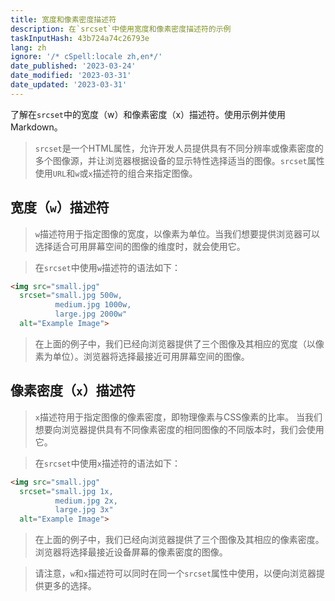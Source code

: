```yaml
---
title: 宽度和像素密度描述符
description: 在`srcset`中使用宽度和像素密度描述符的示例
taskInputHash: 43b724a74c26793e
lang: zh
ignore: '/* cSpell:locale zh,en*/'
date_published: '2023-03-24'
date_modified: '2023-03-31'
date_updated: '2023-03-31'
---
```

了解在`srcset`中的宽度（w）和像素密度（x）描述符。使用示例并使用Markdown。

>`srcset`是一个HTML属性，允许开发人员提供具有不同分辨率或像素密度的多个图像源，并让浏览器根据设备的显示特性选择适当的图像。`srcset`属性使用`URL`和`w`或`x`描述符的组合来指定图像。
## 宽度（`w`）描述符

>`w`描述符用于指定图像的宽度，以像素为单位。当我们想要提供浏览器可以选择适合可用屏幕空间的图像的维度时，就会使用它。

>在`srcset`中使用`w`描述符的语法如下：

```html
<img src="small.jpg"
  srcset="small.jpg 500w,
          medium.jpg 1000w,
          large.jpg 2000w"
  alt="Example Image">
```



>在上面的例子中，我们已经向浏览器提供了三个图像及其相应的宽度（以像素为单位）。浏览器将选择最接近可用屏幕空间的图像。
## 像素密度（`x`）描述符

>`x`描述符用于指定图像的像素密度，即物理像素与CSS像素的比率。 当我们想要向浏览器提供具有不同像素密度的相同图像的不同版本时，我们会使用它。

>在`srcset`中使用`x`描述符的语法如下：

```html
<img src="small.jpg"
  srcset="small.jpg 1x,
          medium.jpg 2x,
          large.jpg 3x"
  alt="Example Image">
```


>在上面的例子中，我们已经向浏览器提供了三个图像及其相应的像素密度。浏览器将选择最接近设备屏幕的像素密度的图像。

>请注意，`w`和`x`描述符可以同时在同一个`srcset`属性中使用，以便向浏览器提供更多的选择。
